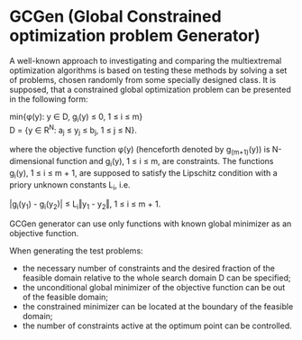 # GCGen  (Global Constrained optimization problem Generator)

A well-known approach to investigating and comparing the multiextremal optimization algorithms is based on testing these methods by solving a set of problems, chosen randomly from some specially designed class.
It is supposed, that a constrained global optimization problem can be presented in the following form:

min{φ(y): y ∈ D, g<sub>i</sub>(y) ≤ 0, 1 ≤ i ≤ m}			
D = {y ∈ R<sup>N</sup>: a<sub>j</sub> ≤ y<sub>j</sub> ≤ b<sub>j</sub>, 1 ≤ j ≤ N}.
	
where the objective function φ(y) (henceforth denoted by g<sub>(m+1)</sub>(y)) is N-dimensional function and g<sub>i</sub>(y), 1 ≤ i ≤ m, are constraints.
The functions g<sub>i</sub>(y), 1 ≤ i ≤ m + 1, are supposed to satisfy the Lipschitz condition with a priory unknown constants L<sub>i</sub>, i.e.

|g<sub>i</sub>(y<sub>1</sub>) - g<sub>i</sub>(y<sub>2</sub>)| ≤ L<sub>i</sub>‖y<sub>1</sub> - y<sub>2</sub>‖, 1 ≤ i ≤ m + 1.

GCGen generator can use only functions with known global minimizer as an objective function.

When generating the test problems:
* the necessary number of constraints and the desired fraction of the feasible domain relative to the whole search domain D can be specified;
* the unconditional global minimizer of the objective function can be out of the feasible domain;
* the constrained minimizer can be located at the boundary of the feasible domain;
* the number of constraints active at the optimum point can be controlled.
